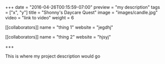 +++
date = "2016-04-26T00:15:59-07:00"
preview = "my description"
tags = ["x", "y"]
title = "Shonny's Daycare Quest"
image = "images/candle.jpg"
video = "link to video"
weight = 6

[[collaborators]]
name = "thing 1"
website = "jegdhj"

[[collaborators]]
name = "thing 2"
website = "hjsyj"

+++

This is where my project description would go
